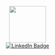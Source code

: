 <div id="header" align="center">
  <img src="https://media.giphy.com/media/v1.Y2lkPTc5MGI3NjExZ2FmNDNjc2UxenNxbGtzZ2t1dHl5MjZ4a2c4ZHp3dTlyMzRqYzAwaiZlcD12MV9pbnRlcm5hbF9naWZfYnlfaWQmY3Q9Zw/Ah3zHH7hvsSB2/giphy.gif" width="100"/>
</div>
<div id="badges" align="center">
  <a href="https://www.linkedin.com/in/adam-keith-538586249/">
    <img src="https://img.shields.io/badge/LinkedIn-blue?style=for-the-badge&logo=linkedin&logoColor=white" alt="LinkedIn Badge"/>
  </a>
</div>
<img src="https://komarev.com/ghpvc/?username=AdamKeith1e&style=flat-square&color=red" alt="" align="center"/>
